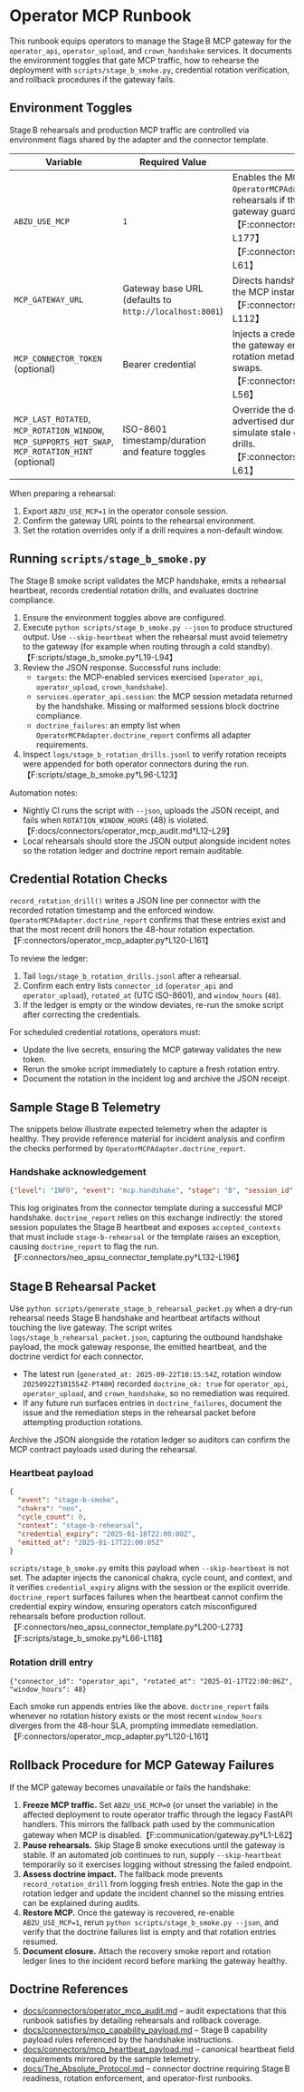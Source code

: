 # Operator MCP Runbook

This runbook equips operators to manage the Stage B MCP gateway for the
`operator_api`, `operator_upload`, and `crown_handshake` services. It documents
the environment toggles that gate MCP traffic, how to rehearse the deployment
with `scripts/stage_b_smoke.py`, credential rotation verification, and rollback
procedures if the gateway fails.

## Environment Toggles

Stage B rehearsals and production MCP traffic are controlled via environment
flags shared by the adapter and the connector template.

| Variable | Required Value | Purpose |
| --- | --- | --- |
| `ABZU_USE_MCP` | `1` | Enables the MCP handshake and heartbeat flows. `OperatorMCPAdapter.stage_b_context_enabled()` rejects rehearsals if this flag is not set, mirroring the template's gateway guardrails.【F:connectors/operator_mcp_adapter.py†L162-L177】【F:connectors/neo_apsu_connector_template.py†L16-L61】
| `MCP_GATEWAY_URL` | Gateway base URL (defaults to `http://localhost:8001`) | Directs handshake, heartbeat, and command routing to the MCP instance used for rehearsals and production.【F:connectors/neo_apsu_connector_template.py†L17-L112】
| `MCP_CONNECTOR_TOKEN` (optional) | Bearer credential | Injects a credential into the handshake payload when the gateway enforces bearer authentication. Pair with rotation metadata overrides when rehearsing credential swaps.【F:connectors/neo_apsu_connector_template.py†L33-L56】
| `MCP_LAST_ROTATED`, `MCP_ROTATION_WINDOW`, `MCP_SUPPORTS_HOT_SWAP`, `MCP_ROTATION_HINT` (optional) | ISO-8601 timestamp/duration and feature toggles | Override the default credential rotation metadata advertised during the handshake. Use these knobs to simulate stale credentials or shortened windows during drills.【F:connectors/neo_apsu_connector_template.py†L39-L61】

When preparing a rehearsal:

1. Export `ABZU_USE_MCP=1` in the operator console session.
2. Confirm the gateway URL points to the rehearsal environment.
3. Set the rotation overrides only if a drill requires a non-default window.

## Running `scripts/stage_b_smoke.py`

The Stage B smoke script validates the MCP handshake, emits a rehearsal
heartbeat, records credential rotation drills, and evaluates doctrine
compliance.

1. Ensure the environment toggles above are configured.
2. Execute `python scripts/stage_b_smoke.py --json` to produce structured
   output. Use `--skip-heartbeat` when the rehearsal must avoid telemetry to
   the gateway (for example when routing through a cold standby).【F:scripts/stage_b_smoke.py†L19-L94】
3. Review the JSON response. Successful runs include:
   - `targets`: the MCP-enabled services exercised (`operator_api`,
     `operator_upload`, `crown_handshake`).
   - `services.operator_api.session`: the MCP session metadata returned by the
     handshake. Missing or malformed sessions block doctrine compliance.
   - `doctrine_failures`: an empty list when `OperatorMCPAdapter.doctrine_report`
     confirms all adapter requirements.
4. Inspect `logs/stage_b_rotation_drills.jsonl` to verify rotation receipts were
   appended for both operator connectors during the run.【F:scripts/stage_b_smoke.py†L96-L123】

Automation notes:

- Nightly CI runs the script with `--json`, uploads the JSON receipt, and fails
  when `ROTATION_WINDOW_HOURS` (48) is violated.【F:docs/connectors/operator_mcp_audit.md†L12-L29】
- Local rehearsals should store the JSON output alongside incident notes so the
  rotation ledger and doctrine report remain auditable.

## Credential Rotation Checks

`record_rotation_drill()` writes a JSON line per connector with the recorded
rotation timestamp and the enforced window. `OperatorMCPAdapter.doctrine_report`
confirms that these entries exist and that the most recent drill honors the
48-hour rotation expectation.【F:connectors/operator_mcp_adapter.py†L120-L161】

To review the ledger:

1. Tail `logs/stage_b_rotation_drills.jsonl` after a rehearsal.
2. Confirm each entry lists `connector_id` (`operator_api` and
   `operator_upload`), `rotated_at` (UTC ISO-8601), and `window_hours` (`48`).
3. If the ledger is empty or the window deviates, re-run the smoke script after
   correcting the credentials.

For scheduled credential rotations, operators must:

- Update the live secrets, ensuring the MCP gateway validates the new token.
- Rerun the smoke script immediately to capture a fresh rotation entry.
- Document the rotation in the incident log and archive the JSON receipt.

## Sample Stage B Telemetry

The snippets below illustrate expected telemetry when the adapter is healthy.
They provide reference material for incident analysis and confirm the checks
performed by `OperatorMCPAdapter.doctrine_report`.

### Handshake acknowledgement

```json
{"level": "INFO", "event": "mcp.handshake", "stage": "B", "session_id": "op-6f1c", "accepted_contexts": ["stage-b-rehearsal"]}
```

This log originates from the connector template during a successful MCP
handshake. `doctrine_report` relies on this exchange indirectly: the stored
session populates the Stage B heartbeat and exposes `accepted_contexts` that
must include `stage-b-rehearsal` or the template raises an exception, causing
`doctrine_report` to flag the run.【F:connectors/neo_apsu_connector_template.py†L132-L196】

## Stage B Rehearsal Packet

Use `python scripts/generate_stage_b_rehearsal_packet.py` when a dry-run rehearsal needs Stage B handshake and heartbeat artifacts without touching the live gateway. The script writes `logs/stage_b_rehearsal_packet.json`, capturing the outbound handshake payload, the mock gateway response, the emitted heartbeat, and the doctrine verdict for each connector.

- The latest run (`generated_at: 2025-09-22T10:15:54Z`, rotation window `20250922T101554Z-PT48H`) recorded `doctrine_ok: true` for `operator_api`, `operator_upload`, and `crown_handshake`, so no remediation was required.
- If any future run surfaces entries in `doctrine_failures`, document the issue and the remediation steps in the rehearsal packet before attempting production rotations.

Archive the JSON alongside the rotation ledger so auditors can confirm the MCP contract payloads used during the rehearsal.

### Heartbeat payload

```json
{
  "event": "stage-b-smoke",
  "chakra": "neo",
  "cycle_count": 0,
  "context": "stage-b-rehearsal",
  "credential_expiry": "2025-01-18T22:00:00Z",
  "emitted_at": "2025-01-17T22:00:05Z"
}
```

`scripts/stage_b_smoke.py` emits this payload when `--skip-heartbeat` is not
set. The adapter injects the canonical chakra, cycle count, and context, and it
verifies `credential_expiry` aligns with the session or the explicit override.
`doctrine_report` surfaces failures when the heartbeat cannot confirm the
credential expiry window, ensuring operators catch misconfigured rehearsals
before production rollout.【F:connectors/neo_apsu_connector_template.py†L200-L273】【F:scripts/stage_b_smoke.py†L66-L118】

### Rotation drill entry

```jsonl
{"connector_id": "operator_api", "rotated_at": "2025-01-17T22:00:06Z", "window_hours": 48}
```

Each smoke run appends entries like the above. `doctrine_report` fails whenever
no rotation history exists or the most recent `window_hours` diverges from the
48-hour SLA, prompting immediate remediation.【F:connectors/operator_mcp_adapter.py†L120-L161】

## Rollback Procedure for MCP Gateway Failures

If the MCP gateway becomes unavailable or fails the handshake:

1. **Freeze MCP traffic.** Set `ABZU_USE_MCP=0` (or unset the variable) in the
   affected deployment to route operator traffic through the legacy FastAPI
   handlers. This mirrors the fallback path used by the communication gateway
   when MCP is disabled.【F:communication/gateway.py†L1-L62】
2. **Pause rehearsals.** Skip Stage B smoke executions until the gateway is
   stable. If an automated job continues to run, supply `--skip-heartbeat`
   temporarily so it exercises logging without stressing the failed endpoint.
3. **Assess doctrine impact.** The fallback mode prevents `record_rotation_drill`
   from logging fresh entries. Note the gap in the rotation ledger and update
the incident channel so the missing entries can be explained during audits.
4. **Restore MCP.** Once the gateway is recovered, re-enable `ABZU_USE_MCP=1`,
   rerun `python scripts/stage_b_smoke.py --json`, and verify that the doctrine
   failures list is empty and that rotation entries resumed.
5. **Document closure.** Attach the recovery smoke report and rotation ledger
   lines to the incident record before marking the gateway healthy.

## Doctrine References

- [docs/connectors/operator_mcp_audit.md](operator_mcp_audit.md) – audit
  expectations that this runbook satisfies by detailing rehearsals and rollback
  coverage.
- [docs/connectors/mcp_capability_payload.md](mcp_capability_payload.md) – Stage B
  capability payload rules referenced by the handshake instructions.
- [docs/connectors/mcp_heartbeat_payload.md](mcp_heartbeat_payload.md) – canonical
  heartbeat field requirements mirrored by the sample telemetry.
- [docs/The_Absolute_Protocol.md](../The_Absolute_Protocol.md) – connector doctrine
  requiring Stage B readiness, rotation enforcement, and operator-first runbooks.
